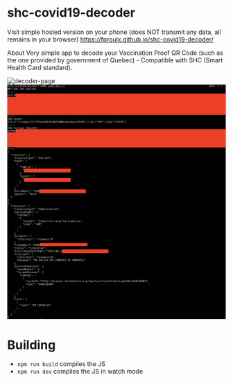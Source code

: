 # shc-covid19-decoder

Visit simple hosted version on your phone (does NOT transmit any data, all remains in your browser)
https://fproulx.github.io/shc-covid19-decoder/

About
Very simple app to decode your Vaccination Proof QR Code (such as the one provided by government of Quebec) - Compatible with SHC (Smart Health Card standard).

![decoder-page](decoder-page.jpg)
![demo](demo.png)

# Building

- `npm run build` compiles the JS
- `npm run dev` compiles the JS in watch mode
